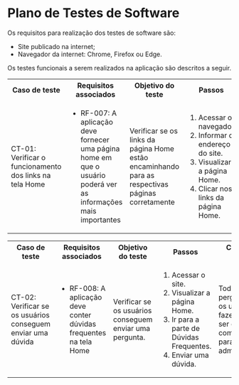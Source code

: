 # Plano de Testes de Software

Os requisitos para realização dos testes de software são:
<ul><li>Site publicado na internet;</li>
<li>Navegador da internet: Chrome, Firefox ou Edge.</li>
</ul>

Os testes funcionais a serem realizados na aplicação são descritos a seguir.

<table>
 <tr>
  <th>Caso de teste</th>
  <th>Requisitos associados</th>
  <th>Objetivo do teste</th>
  <th>Passos</th>
  <th>Critérios de êxito</th>
  <th>Responsável</th>
 </tr>
  <tr>
  <td>CT-01: Verificar o funcionamento dos links na tela Home</td>
  <td>
  <ul>
    <li>RF-007:	A aplicação deve fornecer uma página home em que o usuário poderá ver as informações mais importantes</li>
    </ul>
  </td>
  <td>Verificar se os links da página Home estão encaminhando para as respectivas páginas corretamente</td>
  <td>
   <ol>
   <li>Acessar o navegador.</li>
    <li>Informar o endereço do site.</li>
    <li>Visualizar a página Home.</li>
    <li>Clicar nos links da página Home.</li>
    </ol>
   </td>
  <td>Todos os links da página Home devem encaminhar os usuários para as páginas descritas.</td>
  <td>Letícia</td>
 </tr>
</table>

<table>
 <tr>
  <th>Caso de teste</th>
  <th>Requisitos associados</th>
  <th>Objetivo do teste</th>
  <th>Passos</th>
  <th>Critérios de êxito</th>
  <th>Responsável</th>
 </tr>
  <tr>
  <td>CT-02: Verificar se os usuários conseguem enviar uma dúvida</td>
  <td>
  <ul>
    <li>RF-008:	A aplicação deve conter dúvidas frequentes na tela Home</li>
    </ul>
  </td>
  <td>Verificar se os usuários conseguem enviar uma pergunta.</td>
  <td>
   <ol>
   <li>Acessar o site.</li>
    <li>Visualizar a página Home.</li>
    <li>Ir para a parte de Dúvidas Frequentes.</li>
    <li>Enviar uma dúvida.</li>
    </ol>
   </td>
  <td>Todas as perguntas que os usuários fazem devem ser enviados com sucesso para os administradores.</td>
  <td>Letícia</td>
 </tr>
</table>



